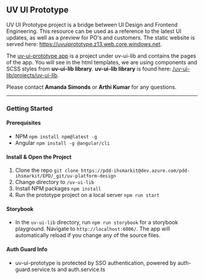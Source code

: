 ## UV UI Prototype

UV UI Prototype project is a bridge between UI Design and Frontend Engineering. This resource can be used as a reference to the latest UI updates, as well as a preview for PO's and customers. The static website is served here: https://uvuiprototype.z13.web.core.windows.net.

The [uv-ui-prototype app](https://dev.azure.com/pdd-ihsmarkit/EPD/_git/uv-platform-design?version=GBmain&path=%2Fuv-ui-lib%2Fprojects%2Fuv-ui-prototype) is a project under uv-ui-lib and contains the pages of the app. 
You will see in the html templates, we are using components and SCSS styles from **uv-ui-lib library**.
**uv-ui-lib library** is found here: [/uv-ui-lib/projects/uv-ui-lib](https://dev.azure.com/pdd-ihsmarkit/EPD/_git/uv-platform-design?version=GBmain&path=%2Fuv-ui-lib%2Fprojects%2Fuv-ui-lib).

Please contact **Amanda Simonds** or **Arthi Kumar** for any questions.

---

### Getting Started

#### Prerequisites

- NPM `npm install npm@latest -g`
- Angular `npm install -g @angular/cli`

#### Install & Open the Project

1. Clone the repo `git clone https://pdd-ihsmarkit@dev.azure.com/pdd-ihsmarkit/EPD/_git/uv-platform-design`
2. Change directory to `/uv-ui-lib`
2. Install NPM packages `npm install`
3. Run the prototype project on a local server `npm run start`

#### Storybook

- In the `uv-ui-lib` directory, run `npm run storybook` for a storybook playground. Navigate to `http://localhost:6006/`. The app will automatically reload if you change any of the source files.

#### Auth Guard Info

- uv-ui-prototype is protected by SSO authentication, powered by auth-guard.service.ts and auth.service.ts